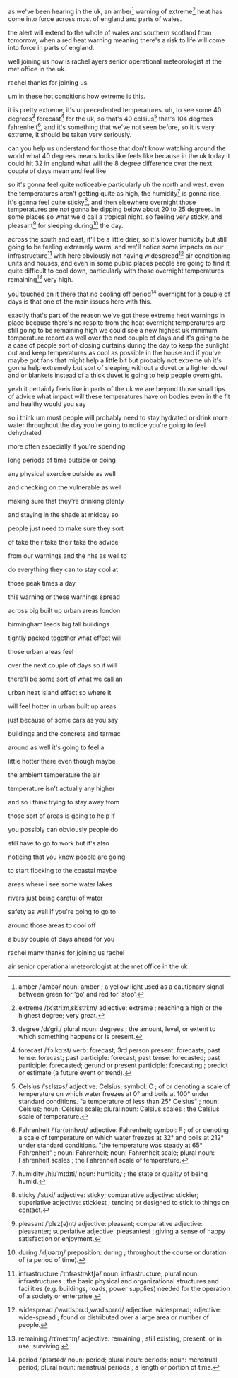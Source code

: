 as we've been hearing in the uk, an amber[^amber] warning of extreme[^extreme] heat has come into force across most of england and parts of wales. 
[^amber]: amber /ˈambə/ noun: amber ; a yellow light used as a cautionary signal between green for ‘go’ and red for ‘stop’.
[^extreme]: extreme /ɪkˈstriːm,ɛkˈstriːm/ adjective: extreme ; reaching a high or the highest degree; very great.

the alert will extend to the whole of wales and southern scotland from tomorrow, when a red heat warning meaning there's a risk to life will come into force in parts of england.

well joining us now is rachel ayers senior operational meteorologist at the met office in the uk.

rachel thanks for joining us.

um in these hot conditions how extreme is this.

it is pretty extreme, it's unprecedented temperatures. uh, to see some 40 degrees[^degree] forecast[^forecast] for the uk, so that's 40 celsius[^Celsius] that's 104 degrees fahrenheit[^Fahrenheit], and it's something that we've not seen before, so it is very extreme, it should be taken very seriously.
[^degree]: degree /dɪˈɡriː/ plural noun: degrees ; the amount, level, or extent to which something happens or is present.
[^forecast]: forecast /ˈfɔːkɑːst/ verb: forecast; 3rd person present: forecasts; past tense: forecast; past participle: forecast; past tense: forecasted; past participle: forecasted; gerund or present participle: forecasting ; predict or estimate (a future event or trend).
[^Celsius]: Celsius /ˈsɛlsɪəs/ adjective: Celsius; symbol: C ; of or denoting a scale of temperature on which water freezes at 0° and boils at 100° under standard conditions. "a temperature of less than 25° Celsius" ; noun: Celsius; noun: Celsius scale; plural noun: Celsius scales ; the Celsius scale of temperature.
[^Fahrenheit]: Fahrenheit /ˈfar(ə)nhʌɪt/ adjective: Fahrenheit; symbol: F ; of or denoting a scale of temperature on which water freezes at 32° and boils at 212° under standard conditions. "the temperature was steady at 65° Fahrenheit" ; noun: Fahrenheit; noun: Fahrenheit scale; plural noun: Fahrenheit scales ; the Fahrenheit scale of temperature.

can you help us understand for those that don't know watching around the world what 40 degrees means looks like feels like because in the uk today it could hit 32 in england what will the 8 degree difference over the next couple of days mean and feel like

so it's gonna feel quite noticeable particularly uh the north and west. even the temperatures aren't getting quite as high, the humidity[^humidity] is gonna rise, it's gonna feel quite sticky[^sticky], and then elsewhere overnight those temperatures are not gonna be dipping below about 20 to 25 degrees. in some places so what we'd call a tropical night, so feeling very sticky, and pleasant[^pleasant] for sleeping during[^during] the day.
[^humidity]: humidity /hjʊˈmɪdɪti/ noun: humidity ; the state or quality of being humid.
[^sticky]: sticky /ˈstɪki/ adjective: sticky; comparative adjective: stickier; superlative adjective: stickiest ; tending or designed to stick to things on contact.
[^pleasant]: pleasant /ˈplɛz(ə)nt/ adjective: pleasant; comparative adjective: pleasanter; superlative adjective: pleasantest ; giving a sense of happy satisfaction or enjoyment.
[^during]: during /ˈdjʊərɪŋ/ preposition: during ; throughout the course or duration of (a period of time).

across the south and east, it'll be a little drier, so it's lower humidity but still going to be feeling  extremely warm, and we'll notice some impacts on our infrastructure[^infrastructure] with here obviously not having widespread[^widespread] air conditioning units and houses, and even in some public places people are going to find it quite difficult to cool down, particularly with those overnight temperatures remaining[^remaining] very high.
[^infrastructure]: infrastructure /ˈɪnfrəstrʌktʃə/ noun: infrastructure; plural noun: infrastructures ; the basic physical and organizational structures and facilities (e.g. buildings, roads, power supplies) needed for the operation of a society or enterprise.
[^widespread]: widespread /ˈwʌɪdsprɛd,wʌɪdˈsprɛd/ adjective: widespread; adjective: wide-spread ; found or distributed over a large area or number of people.
[^remaining]: remaining /rɪˈmeɪnɪŋ/ adjective: remaining ; still existing, present, or in use; surviving.

you touched on it there that no cooling off period[^period] overnight for a couple of days is that one of the main issues here with this.
[^period]: period /ˈpɪərɪəd/ noun: period; plural noun: periods; noun: menstrual period; plural noun: menstrual periods ; a length or portion of time.

exactly that's part of the reason we've got these extreme heat warnings in place because there's no respite from the heat overnight temperatures are still going to be remaining high we could see a new highest uk minimum temperature record as well over the next couple of days and it's going to be a case of people sort of closing curtains during the day to keep the sunlight out and keep temperatures as cool as possible in the house and if you've maybe got fans that might help a little bit but probably not extreme uh it's gonna help extremely but sort of sleeping without a duvet or a lighter duvet and or blankets instead of a thick duvet is going to help people overnight.

yeah it certainly feels like in parts of the uk we are beyond those small tips of advice what impact will these temperatures have on bodies even in the fit and healthy would you say 

so i think um most people will probably need to stay hydrated or drink more water throughout the day you're going to notice you're going to feel dehydrated

more often especially if you're spending

long periods of time outside or doing

any physical exercise outside as well

and checking on the vulnerable as well

making sure that they're drinking plenty

and staying in the shade at midday so

people just need to make sure they sort

of take their take their take the advice

from our warnings and the nhs as well to

do everything they can to stay cool at

those peak times a day

this warning or these warnings spread

across big built up urban areas london

birmingham leeds big tall buildings

tightly packed together what effect will

those urban areas feel

over the next couple of days so it will

there'll be some sort of what we call an

urban heat island effect so where it

will feel hotter in urban built up areas

just because of some cars as you say

buildings and the concrete and tarmac

around as well it's going to feel a

little hotter there even though maybe

the ambient temperature the air

temperature isn't actually any higher

and so i think trying to stay away from

those sort of areas is going to help if

you possibly can obviously people do

still have to go to work but it's also

noticing that you know people are going

to start flocking to the coastal maybe

areas where i see some water lakes

rivers just being careful of water

safety as well if you're going to go to

around those areas to cool off

a busy couple of days ahead for you

rachel many thanks for joining us rachel

air senior operational meteorologist at the met office in the uk
